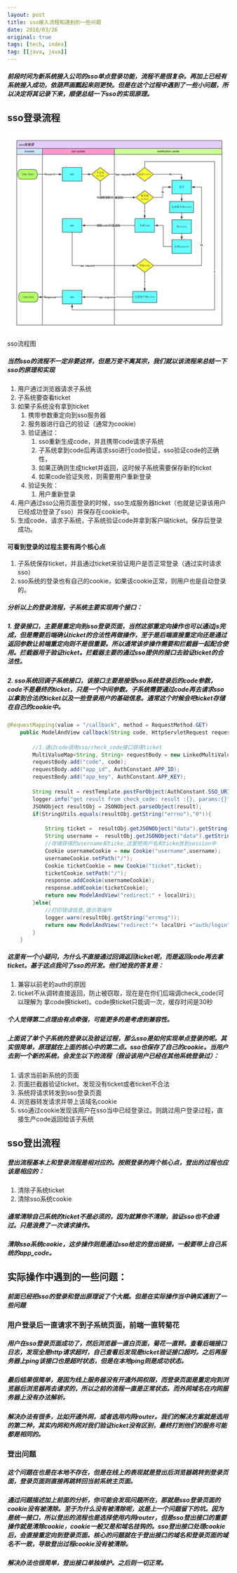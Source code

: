 ```yaml
---
layout: post
title: sso接入流程和遇到的一些问题
date: 2018/03/26
original: true
tags: [tech, index]
tag: [[java, java]]
---
```


##### 前段时间为新系统接入公司的sso单点登录功能，流程不是很复杂。再加上已经有系统接入成功，依葫芦画瓢起来则更快。但是在这个过程中遇到了一些小问题，所以决定将其记录下来，顺便总结一下sso的实现原理。

<!--more-->

## sso登录流程
![sso](/img/note/sso.png) <div class='img-note'>sso流程图</div>

##### 当然sso的流程不一定非要这样，但是万变不离其宗，我们就以该流程来总结一下sso的原理和实现
1. 用户通过浏览器请求子系统
2. 子系统要查看ticket
3. 如果子系统没有拿到ticket
    1. 携带参数重定向到sso服务器
    2. 服务器进行自己的验证（通常为cookie）
    3. 验证通过：
        1. sso重新生成code，并且携带code请求子系统
        2. 子系统拿到code后再请求sso进行code验证，sso验证code的正确性，
        3. 如果正确则生成ticket并返回，这时候子系统需要保存新的ticket
        4. 如果code验证失败，则需要用户重新登录
    4. 验证失败：
        1. 用户重新登录
4. 用户通过sso公用页面登录的时候，sso生成服务器ticket（也就是记录该用户已经成功登录了sso）并保存在cookie中。
5. 生成code，请求子系统，子系统验证code并拿到客户端ticket。保存后登录成功。

#### 可看到登录的过程主要有两个核心点
1. 子系统保存ticket，并且通过ticket来验证用户是否正常登录（通过实时请求sso）
2. sso系统的登录也有自己的cookie，如果该cookie正常，则用户也是自动登录的。

##### 分析以上的登录流程，子系统主要实现两个接口：
##### **1**. 登录接口，主要是重定向到sso登录页面，当然这部重定向操作也可以通过js完成，但是需要后端确认ticket的合法性再做操作，至于是后端直接重定向还是通过返回参数让前端重定向则不是很重要。所以通常该步操作需要和拦截器一起配合使用。拦截器用于验证ticket。拦截器主要的通过sso提供的接口去验证ticket的合法性。
##### **2**. sso系统回调子系统接口，该接口主要是接受sso系统登录后的code参数，code不是最终的ticket，只是一个中间参数。子系统需要通过code再去请求sso以拿到合法的ticket以及一些登录用户的基础信息。通常这个时候会吧ticket存储在自己的cookie中。

```java
@RequestMapping(value = "/callback", method = RequestMethod.GET)
    public ModelAndView callback(String code, HttpServletRequest request, HttpServletResponse response){

        //1.通过code调用sso/check_code接口获得ticket
        MultiValueMap<String, String> requestBody = new LinkedMultiValueMap<String, String>();
        requestBody.add("code", code);
        requestBody.add("app_id", AuthConstant.APP_ID);
        requestBody.add("app_key", AuthConstant.APP_KEY);

        String result = restTemplate.postForObject(AuthConstant.SSO_URI +"sso/api/check_code",requestBody, String.class);
        logger.info("get result from check_code: result :{}, params:{}", result, requestBody.toString());
        JSONObject resultObj = JSONObject.parseObject(result);
        if(StringUtils.equals(resultObj.getString("errno"),"0")){

            String ticket =  resultObj.getJSONObject("data").getString("ticket");
            String username =  resultObj.getJSONObject("data").getString("username");
            //存储获得的username和ticke,这里把用户名和ticke放到session中
            Cookie usernameCookie = new Cookie("username",username);
            usernameCookie.setPath("/");
            Cookie ticketCookie = new Cookie("ticket",ticket);
            ticketCookie.setPath("/");
            response.addCookie(usernameCookie);
            response.addCookie(ticketCookie);
            return new ModelAndView("redirect:" + localUri);
        }else{
            //打印错误信息,提示等操作
            logger.warn(resultObj.getString("errmsg"));
            return new ModelAndView("redirect:"+ localUri +"auth/login");
        }
    }
```

##### 这里有一个小疑问，为什么不直接通过回调返回ticket呢，而是返回code再去拿ticket。基于这点我问了sso的开发。他们给我的答复是：
1. 兼容以前老的auth的原因
2. ticket不从调转直接返回，防止被窃取，现在是在你们后端调check_code(可以理解为 拿code换ticket)。code换ticket只能调一次，缓存时间是30秒

##### 个人觉得第二点理由有点牵强，可能更多的是考虑到兼容性。

##### 上面说了单个子系统的登录以及验证过程，那么sso是如何实现单点登录的呢。其实很简单，原理就在上面的核心中的第二点。sso也保存了自己的cookie。当用户去到一个新的系统，会发生以下的流程（假设该用户已经在其他系统登录过）：
1. 请求当前新系统的页面
2. 页面拦截器验证ticket。发现没有ticket或者ticket不合法
3. 系统将请求转发到sso登录页面
4. 浏览器转发请求并带上该域名cookie
5. sso通过cookie发现该用户在sso当中已经登录过。则跳过用户登录过程，直接生产code返回给该子系统

## sso登出流程

##### 登出流程基本上和登录流程是相对应的。按照登录的两个核心点，登出的过程也应该是相应的：
1. 清除子系统ticket
2. 清除sso系统cookie

##### 通常清除自己系统的ticket不是必须的，因为就算你不清除，验证sso也不会通过。只是浪费了一次请求操作。
##### 清除sso系统cookie，这步操作则是通过sso给定的登出链接。一般要带上自己系统的app_code。

## 实际操作中遇到的一些问题：
##### 前面已经把sso的登录和登出原理说了个大概。但是在实际操作当中确实遇到了一些问题

### 用户登录后一直请求不到子系统页面，前端一直转菊花
##### 用户在sso登录页面成功了，然后浏览器一直白页面，菊花一直转。查看后端接口日志，发现全是http请求超时，自己查看后发现是ticket验证接口超时。之后再服务器上ping该接口也是超时状态，但是在本地ping则是成功状态。
##### 最后结果很简单，是因为线上服务器没有开通外网权限，而登录页面是重定向到浏览器后浏览器再去请求的，所以之前的流程一直是正常状态。而外网域名在内网服务器上没有办法解析。
##### 解决办法有很多，比如开通外网，或者选用内网router。我们的解决方案就是选用的第二种，其实内网和外网对我们验证ticket没有区别，最终打到他们的服务可能都是相同的。

### 登出问题
##### 这个问题在也是在本地不存在，但是在线上的表现就是登出后浏览器跳转到登录页面，登录页面则直接再跳转回当前系统主页面。
##### 通过问题描述加上前面的分析，你可能会发现问题所在，那就是sso登录页面的cookie没有被清除。至于为什么没有被清除呢，这是上一个问题留下的坑。因为是统一接口，所以登出的流程也是选择使用内网router，但是sso登出接口的重要操作就是清除cookie，cookie一般又是和域名挂钩的。sso登出接口处理cookie后，会直接重定向到登录页面。核心的问题就在于登出接口的域名和登录页面的域名不一致，导致登出过程cookie没有被清除。
##### 解决办法也很简单，登出接口单独维护。之后则一切正常。